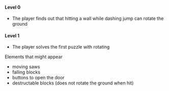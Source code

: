 #### Level 0
* The player finds out that hitting a wall while dashing jump can rotate the ground

#### Level 1
* The player solves the first puzzle with rotating



Elements that might appear
* moving saws
* falling blocks
* buttons to open the door
* destructable blocks (does not rotate the ground when hit)